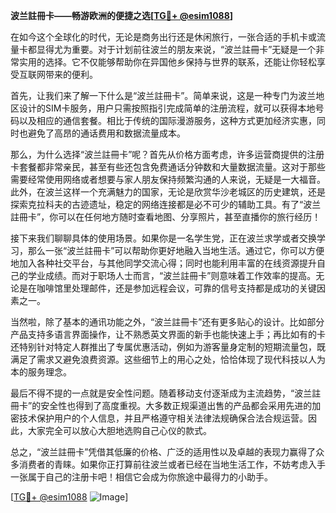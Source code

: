 **波兰註冊卡——畅游欧洲的便捷之选[[TG💪+ @esim1088](https://t.me/s/esim1088)]**

在如今这个全球化的时代，无论是商务出行还是休闲旅行，一张合适的手机卡或流量卡都显得尤为重要。对于计划前往波兰的朋友来说，“波兰註冊卡”无疑是一个非常实用的选择。它不仅能够帮助你在异国他乡保持与世界的联系，还能让你轻松享受互联网带来的便利。

首先，让我们来了解一下什么是“波兰註冊卡”。简单来说，这是一种专门为波兰地区设计的SIM卡服务，用户只需按照指引完成简单的注册流程，就可以获得本地号码以及相应的通信套餐。相比于传统的国际漫游服务，这种方式更加经济实惠，同时也避免了高昂的通话费用和数据流量成本。

那么，为什么选择“波兰註冊卡”呢？首先从价格方面考虑，许多运营商提供的注册卡套餐都非常亲民，甚至有些还包含免费通话分钟数和大量数据流量。这对于那些需要经常使用网络或者想要与家人朋友保持频繁沟通的人来说，无疑是一大福音。此外，在波兰这样一个充满魅力的国家，无论是欣赏华沙老城区的历史建筑，还是探索克拉科夫的古迹遗址，稳定的网络连接都是必不可少的辅助工具。有了“波兰註冊卡”，你可以在任何地方随时查看地图、分享照片，甚至直播你的旅行经历！

接下来我们聊聊具体的使用场景。如果你是一名学生党，正在波兰求学或者交换学习，那么一张“波兰註冊卡”可以帮助你更好地融入当地生活。通过它，你可以方便地加入各种社交平台，与其他同学交流心得；同时也能利用丰富的在线资源提升自己的学业成绩。而对于职场人士而言，“波兰註冊卡”则意味着工作效率的提高。无论是在咖啡馆里处理邮件，还是参加远程会议，可靠的信号支持都是成功的关键因素之一。

当然啦，除了基本的通讯功能之外，“波兰註冊卡”还有更多贴心的设计。比如部分产品支持多语言界面操作，让不熟悉英文界面的新手也能快速上手；再比如有的卡还特别针对特定人群推出了专属优惠活动，例如为游客量身定制的短期流量包，既满足了需求又避免浪费资源。这些细节上的用心之处，恰恰体现了现代科技以人为本的服务理念。

最后不得不提的一点就是安全性问题。随着移动支付逐渐成为主流趋势，“波兰註冊卡”的安全性也得到了高度重视。大多数正规渠道出售的产品都会采用先进的加密技术保护用户的个人信息，并且严格遵守相关法律法规确保合法合规运营。因此，大家完全可以放心大胆地选购自己心仪的款式。

总之，“波兰註冊卡”凭借其低廉的价格、广泛的适用性以及卓越的表现力赢得了众多消费者的青睐。如果你正打算前往波兰或者已经在当地生活工作，不妨考虑入手一张属于自己的注册卡吧！相信它会成为你旅途中最得力的小助手。

[[TG💪+ @esim1088](https://t.me/s/esim1088) ![Image](https://i.postimg.cc/4NQfJmqS/Snipaste-2025-05-13-00-14-12.png)]
